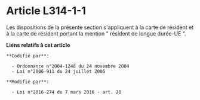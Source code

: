 # Article L314-1-1

Les dispositions de la présente section s'appliquent à la carte de résident et à la carte de résident portant la mention "
résident de longue durée-UE ".

**Liens relatifs à cet article**

	**Codifié par**:

	  - Ordonnance n°2004-1248 du 24 novembre 2004
	  - Loi n°2006-911 du 24 juillet 2006

	**Modifié par**:

	  - Loi n°2016-274 du 7 mars 2016 - art. 20
